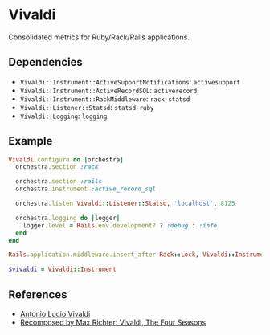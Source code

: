 # Vivaldi

Consolidated metrics for Ruby/Rack/Rails applications.

## Dependencies

* `Vivaldi::Instrument::ActiveSupportNotifications`: `activesupport`
* `Vivaldi::Instrument::ActiveRecordSQL`: `activerecord`
* `Vivaldi::Instrument::RackMiddleware`: `rack-statsd`
* `Vivaldi::Listener::Statsd`: `statsd-ruby`
* `Vivaldi::Logging`: `logging`

## Example

```ruby
Vivaldi.configure do |orchestra|
  orchestra.section :rack

  orchestra.section :rails
  orchestra.instrument :active_record_sql

  orchestra.listen Vivaldi::Listener::Statsd, 'localhost', 8125

  orchestra.logging do |logger|
    logger.level = Rails.env.development? ? :debug : :info
  end
end

Rails.application.middleware.insert_after Rack::Lock, Vivaldi::Instrument::RackMiddleware

$vivaldi = Vivaldi::Instrument
```

## References

* [Antonio Lucio Vivaldi](http://en.wikipedia.org/wiki/Antonio_Vivaldi)
* [Recomposed by Max Richter: Vivaldi, The Four Seasons](http://open.spotify.com/album/4UPS24Q2suxDzPkrxP6PAj)
